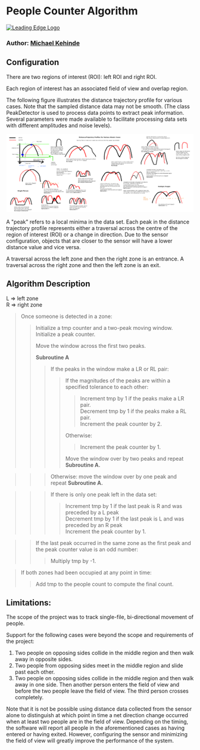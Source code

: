 # People Counter Algorithm

[![Leading Edge Logo](https://media-exp1.licdn.com/dms/image/C4E0BAQF-UbPKHHBySg/company-logo_200_200/0?e=2159024400&v=beta&t=gL1TuL_tFEYqSpDxn2hsdtfIJe7isOleo7h-oLenYiE)](https://www.linkedin.com/company/leading-edge-mcmaster)

### Author: [Michael Kehinde](kehindem@mcmaster.ca)

## Configuration

There are two regions of interest (ROI): left ROI and right ROI. 

Each region of interest has an associated field of view and overlap region. 

The following figure illustrates the distance trajectory profile for various cases. Note that the sampled distance data may not be smooth. (The class PeakDetector is used to process data points to extract peak information. Several parameters were made available to facilitate processing data sets with different amplitudes and noise levels). 

![DistanceProfiles](./TestPlan.png)


A "peak" refers to a local minima in the data set. Each peak in the distance trajectory profile represents either a traversal across the centre of the region of interest (ROI) or a change in direction. Due to the sensor configuration, objects that are closer to the sensor will have a lower distance value and vice versa.

A traversal across the left zone and then the right zone is an entrance. A traversal across the right zone and then the left zone is an exit. 


## Algorithm Description 

L => left zone  
R => right zone

	 
>Once someone is detected in a zone:
> 
>>Initialize a tmp counter and a two-peak moving window. Initialize a peak counter.
>>
>> Move the window across the first two peaks.
>>
>> **Subroutine A**  
>>> If the peaks in the window make a LR or RL pair:  
>>>> If the magnitudes of the peaks are within a specified tolerance to each other:
>>>> 
>>>> 
>>>>>Increment tmp by 1 if the peaks make a LR pair.  
>>>>>Decrement tmp by 1 if the peaks make a RL pair.  
>>>>>Increment the peak counter by 2.  
>>>>
>>>>Otherwise:  
>>>>
>>>>>Increment the peak counter by 1.  
>>>>
>>>>Move the window over by two peaks and repeat **Subroutine A.**
>>>

>>> Otherwise: move the window over by one peak and repeat **Subroutine A.**

>>>If there is only one peak left in the data set:  
>>>>Increment tmp by 1 if the last peak is R and was preceded by a L peak  
>>>>Decrement tmp by 1 if the last peak is L and was preceded by an R peak  
>>>>Increment the peak counter by 1.

>>If the last peak occurred in the same zone as the first peak and the peak counter value is an odd number:  
>>>Multiply tmp by -1.  

>If both zones had been occupied at any point in time:  
>>Add tmp to the people count to compute the final count.



## Limitations: 
The scope of the project was to track single-file, bi-directional movement of people. 

Support for the following cases were beyond the scope and requirements of the project: 

1. Two people on opposing sides collide in the middle region and then walk away in opposite sides.  
2. Two people from opposing sides meet in the middle region and slide past each other. 
3. Two people on opposing sides collide in the middle region and then walk away in one side. Then another person enters the field of view and before the two people leave the field of view. The third person crosses completely. 


Note that it is not be possible using distance data collected from the sensor alone to distinguish at which point in time a net direction change occurred when at least two people are in the field of view. Depending on the timing, the software will report all people in the aforementioned cases as having entered or having exited. However, configuring the sensor and minimizing the field of view will greatly improve the performance of the system. 
